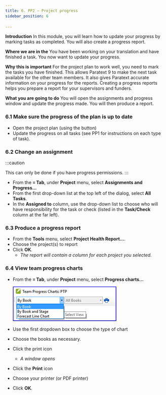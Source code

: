 ```yaml
---
title: 6. PP2 – Project progress
sidebar_position: 6

---
```






**Introduction**
In this module, you will learn how to update your progress by marking tasks as completed. You will also create a progress report.


**Where we are in the**
You have been working on your translation and have finished a task. You now want to update your progress.


**Why this is important**
For the project plan to work well, you need to mark the tasks you have finished. This allows Paratext 9 to make the next task available for the other team members. It also gives Paratext accurate information on your progress for the reports. Creating a progress reports helps you prepare a report for your supervisors and funders.


**What you are going to do**
You will open the assignments and progress window and update the progress made. You will then produce a report.


### 6.1 Make sure the progress of the plan is up to date

- Open the project plan (using the button)
- Update the progress on all tasks (see PP1 for instructions on each type of task).

### 6.2 Change an assignment


:::caution


This can only be done if you have progress permissions. :::

- From the **≡ Tab**, under **Project** menu, select **Assignments and Progress…**
- From the first drop-down list at the top left of the dialog, select **All Tasks**.
- In the **Assigned to** column, use the drop-down list to choose who will have responsibility for the task or check (listed in the **Task/Check** column at the far left).

### 6.3 Produce a progress report

- From the **Tools** menu, select **Project Health Report…**.
- Choose the project(s) to report
- Click **OK**.
	- _The report will contain a column for each project you selected._

### 6.4 View team progress charts

- From the **≡ Tab**, under **Project** menu, select **Progress charts…**

	![](./1126101011.png)

- Use the first dropdown box to choose the type of chart
- Choose the books as necessary.
- Click the print icon
	- _A window opens_
- Click the **Print** icon
- Choose your printer (or PDF printer)
- Click **OK**.
